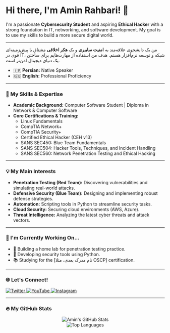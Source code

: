 # Hi there, I'm Amin Rahbari! 👋

I'm a passionate **Cybersecurity Student** and aspiring **Ethical Hacker** with a strong foundation in IT, networking, and software development. My goal is to use my skills to build a more secure digital world.

---

من یک دانشجوی علاقه‌مند به **امنیت سایبری** و یک **هکر اخلاقی** مشتاق با پیش‌زمینه‌ای قوی در IT، شبکه و توسعه نرم‌افزار هستم. هدف من استفاده از مهارت‌هایم برای ساختن یک دنیای دیجیتال امن‌تر است.

- 🇮🇷 **Persian:** Native Speaker
- 🇬🇧 **English:** Professional Proficiency

---

### 🚀 My Skills & Expertise

-   **Academic Background:** Computer Software Student | Diploma in Network & Computer Software
-   **Core Certifications & Training:**
    -   Linux Fundamentals
    -   CompTIA Network+
    -   CompTIA Security+
    -   Certified Ethical Hacker (CEH v13)
    -   SANS SEC450: Blue Team Fundamentals
    -   SANS SEC504: Hacker Tools, Techniques, and Incident Handling
    -   SANS SEC560: Network Penetration Testing and Ethical Hacking

---

### 💡 My Main Interests

-   **Penetration Testing (Red Team):** Discovering vulnerabilities and simulating real-world attacks.
-   **Defensive Security (Blue Team):** Designing and implementing robust defense strategies.
-   **Automation:** Scripting tools in Python to streamline security tasks.
-   **Cloud Security:** Securing cloud environments (AWS, Azure).
-   **Threat Intelligence:** Analyzing the latest cyber threats and attack vectors.

---

### 🌱 I'm Currently Working On...

-   🔬 Building a home lab for penetration testing practice.
-   🐍 Developing security tools using Python.
-   📚 Studying for the [نام مدرک بعدی، مثلا OSCP] certification.

---

### 🌐 Let's Connect!

<p align="left">
  <a href="https://x.com/amin_rahbari83?s=09" target="_blank">
    <img src="https://img.shields.io/twitter/follow/amin_rahbari83?logo=twitter&style=for-the-badge" alt="Twitter"/>
  </a>
  <a href="https://youtube.com/@amin_rahbari?feature=shared" target="_blank">
    <img src="https://img.shields.io/badge/YouTube-FF0000?style=for-the-badge&logo=youtube&logoColor=white" alt="YouTube"/>
  </a>
  <a href="https://www.instagram.com/amin_rahbari83" target="_blank">
    <img src="https://img.shields.io/badge/Instagram-E4405F?style=for-the-badge&logo=instagram&logoColor=white" alt="Instagram"/>
  </a>
</p>

---

### 🔥 My GitHub Stats

<p align="center">
  <img src="https://github-readme-stats.vercel.app/api?username=Amin-Rahbari&show_icons=true&theme=radical&rank_icon=github" alt="Amin's GitHub Stats"/>
  <br/>
  <img src="https://github-readme-stats.vercel.app/api/top-langs/?username=Amin-Rahbari&layout=compact&theme=radical" alt="Top Languages"/>
</p>
